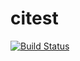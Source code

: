 # citest

[![Build Status](https://travis-ci.org/bluepoet/citest.svg?branch=master)](https://travis-ci.org/bluepoet/citest)